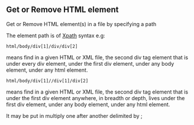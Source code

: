 ## Get or Remove HTML element

Get or Remove HTML element(s) in a file by specifying a path    

The element path is of [Xpath](https://www.w3schools.com/xml/xpath_syntax.asp) syntax e.g:

```html/body/div[1]/div/div[2]```

means find in a given HTML or XML file, the second div tag element that is under every div element, under the first div element, under any body element, under any html element.

```html/body/div[1]//div[1]/div[2]```

means find in a given HTML or XML file, the second div tag element that is under the first div element anywhere, in breadth or depth, lives under the first div element, under any body element, under any html element.

It may be put in multiply one after another delimited by ;
